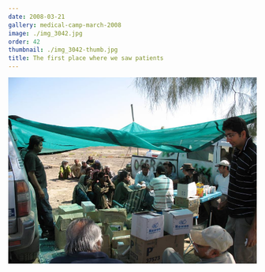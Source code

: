 ```yaml
---
date: 2008-03-21
gallery: medical-camp-march-2008
image: ./img_3042.jpg
order: 42
thumbnail: ./img_3042-thumb.jpg
title: The first place where we saw patients
---
```


![The first place where we saw patients](./img_3042.jpg)